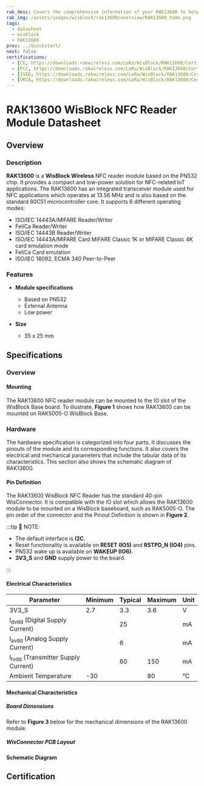 ```yaml
---
rak_desc: Covers the comprehensive information of your RAK13600 to help you use it. This information includes technical specifications, characteristics, and requirements, and it also discusses the device components.
rak_img: /assets/images/wisblock/rak13600/overview/RAK13600_home.png
tags:
  - datasheet
  - wisblock
  - RAK13600
prev: ../Quickstart/
next: false
certifications:
  - [CE, https://downloads.rakwireless.com/LoRa/WisBlock/RAK13600/Certification/RAK13600_CE_Certification.pdf]
  - [FCC, https://downloads.rakwireless.com/LoRa/WisBlock/RAK13600/Certification/RAK13600_FCC_Certification.pdf]
  - [ISED, https://downloads.rakwireless.com/LoRa/WisBlock/RAK13600/Certification/RAK13600_ISED_Certification.pdf]
  - [UKCA, https://downloads.rakwireless.com/LoRa/WisBlock/RAK13600/Certification/RAK13600_UKCA_Certification.pdf]
---
```


# RAK13600 WisBlock NFC Reader Module Datasheet

## Overview

### Description

**RAK13600** is a **WisBlock Wireless** NFC reader module based on the PN532 chip. It provides a compact and low-power solution for NFC-related IoT applications. The RAK13600 has an integrated transceiver module used for NFC applications which operates at 13.56 MHz and is also based on the standard 80C51 microcontroller core. It supports 6 different operating
modes:


- ISO/IEC 14443A/MIFARE Reader/Writer
- FeliCa Reader/Writer
- ISO/IEC 14443B Reader/Writer
- ISO/IEC 14443A/MIFARE Card MIFARE Classic 1K or MIFARE Classic 4K card emulation mode
- FeliCa Card emulation
- ISO/IEC 18092, ECMA 340 Peer-to-Peer

### Features

* **Module specifications**    
    * Based on PN532   
    * External Antenna   
    * Low power    

* **Size**    
    * 35 x 25&nbsp;mm 

## Specifications

### Overview

#### Mounting

The RAK13600 NFC reader module can be mounted to the IO slot of the WisBlock Base board. To illustrate, **Figure 1** shows how RAK13600 can be mounted on RAK5005-O WisBlock Base.

<rk-img
  src="/assets/images/wisblock/rak13600/datasheet/mounting-mechanism.png"
  width="80%"
  caption="RAK13600 Mounting to WisBlock Base"
/>

### Hardware

The hardware specification is categorized into four parts. It discusses the pinouts of the module and its corresponding functions. It also covers the electrical and mechanical parameters that include the tabular data of its characteristics. This section also shows the schematic diagram of RAK13600.

#### Pin Definition

The RAK13600 WisBlock NFC Reader has the standard 40-pin WisConnector. It is compatible with the IO slot which allows the RAK13600 module to be mounted on a WisBlock baseboard, such as RAK5005-O. The pin order of the connector and the Pinout Definition is shown in **Figure 2**.

<rk-img
  src="/assets/images/wisblock/rak13600/datasheet/RAK13600_Pinouts.svg"
  width="70%"
  caption="RAK13600 IO Slot Connector"
/>

:::tip 📝 NOTE:

- The default interface is **I2C**.
- Reset functionality is available on **RESET (IO5)** and **RSTPD_N (IO4)** pins.
- PN532 wake up is available on **WAKEUP (IO6)**.
- **3V3_S** and **GND** supply power to the board.

:::

#### Electrical Characteristics

| Parameter                                     | Minimum | Typical | Maximum | Unit |
| --------------------------------------------- | ------- | ------- | ------- | ---- |
| 3V3_S                                         | 2.7     | 3.3     | 3.6     | V    |
| I<sub>dvdd</sub> (Digital Supply Current)     |         | 25      |         | mA   |
| I<sub>avdd</sub> (Analog Supply Current)      |         | 6       |         | mA   |
| I<sub>tvdd</sub> (Transmitter Supply Current) |         | 60      | 150     | mA   |
| Ambient Temperature                           | -30     |         | 80      | °C   |

#### Mechanical Characteristics

##### Board Dimensions

Refer to **Figure 3** below for the mechanical dimensions of the RAK13600 module.

<rk-img
  src="/assets/images/wisblock/rak13600/datasheet/mechanical-dimensions.png"
  width="100%"
  caption="RAK13600 Mechanical Dimensions"
/>

##### WisConnector PCB Layout

<rk-img
  src="/assets/images/wisblock/rak13600/datasheet/MxxS1003K6M.png"
  width="100%"
  caption="WisConnector PCB footprint and recommendations"
/>

#### Schematic Diagram

<rk-img
  src="/assets/images/wisblock/rak13600/datasheet/schematic.png"
  width="100%"
  caption="RAK13600 Schematic Diagram"
/>


## Certification

<rk-certifications :params="$page.frontmatter.certifications" />